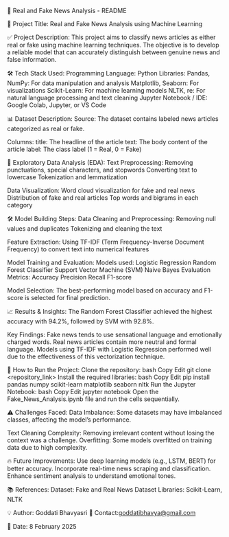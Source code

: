 📰 Real and Fake News Analysis - README

📌 Project Title:
Real and Fake News Analysis using Machine Learning

✅ Project Description:
This project aims to classify news articles as either real or fake using machine learning techniques. The objective is to develop a reliable model that can accurately distinguish between genuine news and false information.

🛠️ Tech Stack Used:
Programming Language: Python
Libraries:
Pandas, NumPy: For data manipulation and analysis
Matplotlib, Seaborn: For visualizations
Scikit-Learn: For machine learning models
NLTK, re: For natural language processing and text cleaning
Jupyter Notebook / IDE: Google Colab, Jupyter, or VS Code

📊 Dataset Description:
Source: The dataset contains labeled news articles categorized as real or fake.

Columns:
title: The headline of the article
text: The body content of the article
label: The class label (1 = Real, 0 = Fake)

🔎 Exploratory Data Analysis (EDA):
Text Preprocessing:
Removing punctuations, special characters, and stopwords
Converting text to lowercase
Tokenization and lemmatization

Data Visualization:
Word cloud visualization for fake and real news
Distribution of fake and real articles
Top words and bigrams in each category

🛠️ Model Building Steps:
Data Cleaning and Preprocessing:
Removing null values and duplicates
Tokenizing and cleaning the text

Feature Extraction:
Using TF-IDF (Term Frequency-Inverse Document Frequency) to convert text into numerical features

Model Training and Evaluation:
Models used:
Logistic Regression
Random Forest Classifier
Support Vector Machine (SVM)
Naive Bayes
Evaluation Metrics:
Accuracy
Precision
Recall
F1-score

Model Selection:
The best-performing model based on accuracy and F1-score is selected for final prediction.

📈 Results & Insights:
The Random Forest Classifier achieved the highest accuracy with 94.2%, followed by SVM with 92.8%.

Key Findings:
Fake news tends to use sensational language and emotionally charged words.
Real news articles contain more neutral and formal language.
Models using TF-IDF with Logistic Regression performed well due to the effectiveness of this vectorization technique.

🚀 How to Run the Project:
Clone the repository:
bash
Copy
Edit
git clone <repository_link>
Install the required libraries:
bash
Copy
Edit
pip install pandas numpy scikit-learn matplotlib seaborn nltk
Run the Jupyter Notebook:
bash
Copy
Edit
jupyter notebook
Open the Fake_News_Analysis.ipynb file and run the cells sequentially.

⚠️ Challenges Faced:
Data Imbalance: Some datasets may have imbalanced classes, affecting the model’s performance.

Text Cleaning Complexity: Removing irrelevant content without losing the context was a challenge.
Overfitting: Some models overfitted on training data due to high complexity.

🔥 Future Improvements:
Use deep learning models (e.g., LSTM, BERT) for better accuracy.
Incorporate real-time news scraping and classification.
Enhance sentiment analysis to understand emotional tones.

📚 References:
Dataset: Fake and Real News Dataset
Libraries: Scikit-Learn, NLTK

💡 Author:
Goddati Bhavyasri
📧 Contact:goddatibhavya@gmail.com

📅 Date: 8 February 2025
